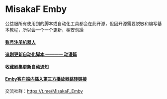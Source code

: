 # MisakaF Emby

公益服所有使用到的脚本或自动化工具都会在此开源，但因开源需要脱敏和编写基本教程，所以会一个一个更新，稍安勿躁


#### [账号注册机器人](https://github.com/MisakaF0406/MisakaF_Emby/blob/main/create/%E8%B4%A6%E5%8F%B7%E6%B3%A8%E5%86%8C.md)


#### [追剧更新自动化脚本 ———— 动漫篇](https://github.com/MisakaF0406/MisakaF_Emby/blob/main/tvshows/anime/%E5%8A%A8%E6%BC%AB%E7%AF%87.md)


#### [收藏剧集更新自动通知](https://github.com/MisakaF0406/MisakaF_Emby/tree/main/favorite)


#### [Emby客户端内插入第三方播放器跳转链接](https://github.com/MisakaF0406/MisakaF_Emby/tree/main/ExternalUrl)


交流社群：https://t.me/MisakaF_Emby
